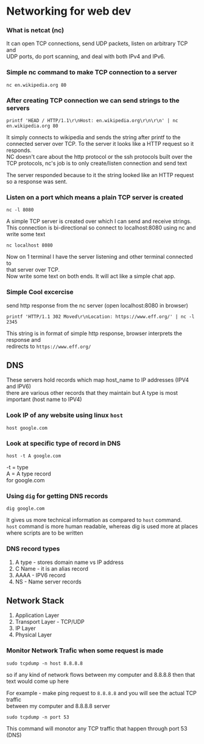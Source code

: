 # Networking for web dev

### What is netcat (nc)

It can open TCP connections, send UDP packets, listen on arbitrary TCP and  
UDP ports, do port scanning, and deal with both IPv4 and IPv6.


### Simple nc command to make TCP connection to a server

```
nc en.wikipedia.org 80
```

### After creating TCP connection we can send strings to the servers

```
printf 'HEAD / HTTP/1.1\r\nHost: en.wikipedia.org\r\n\r\n' | nc en.wikipedia.org 80
```

It simply connects to wikipedia and sends the string after printf to the  
connected server over TCP.
To the server it looks like a HTTP request so it responds.  
NC doesn't care about the http protocol or the ssh protocols built over the  
TCP protocols, nc's job is to only create/listen connection and send text  

The server responded because to it the string looked like an HTTP request  
so a response was sent.

### Listen on a port which means a plain TCP server is created

```
nc -l 8080
```
A simple TCP server is created over which I can send and receive strings.  
This connection is bi-directional so connect to localhost:8080 using nc and write some text  

```
nc localhost 8080
```
Now on 1 terminal I have the server listening and other terminal connected to  
that server over TCP.  
Now write some text on both ends. It will act like a simple chat app.

### Simple Cool excercise

send http response from the nc server (open localhost:8080 in browser)

```
printf 'HTTP/1.1 302 Moved\r\nLocation: https://www.eff.org/' | nc -l 2345
```
This string is in format of simple http response, browser interprets the response and  
redirects to `https://www.eff.org/`  

## DNS

These servers hold records which map host_name to IP addresses (IPV4 and IPV6)  
there are various other records that they maintain but A type is most important (host name to IPV4)  

### Look IP of any website using linux `host`  

```
host google.com
```

### Look at specific type of record in DNS

```
host -t A google.com
```
-t = type  
A = A type record  
for google.com

### Using `dig` for getting DNS records

```
dig google.com
```
It gives us more technical information as compared to `host` command.  
`host` command is more human readable, whereas dig is used more at places  
where scripts are to be written  

### DNS record types

1. A type - stores domain name vs IP address  
2. C Name - it is an alias record  
3. AAAA - IPV6 record
4. NS - Name server records  

## Network Stack

1. Application Layer  
2. Transport Layer - TCP/UDP  
3. IP Layer  
4. Physical Layer  

### Monitor Network Trafic when some request is made

```
sudo tcpdump -n host 8.8.8.8
```
so if any kind of network flows between my computer and 8.8.8.8 then that  
text would come up here  

For example - make ping request to `8.8.8.8` and you will see the actual TCP traffic  
between my computer and 8.8.8.8 server  

```
sudo tcpdump -n port 53
```
This command will monotor any TCP traffic that happen through port 53 (DNS)  

